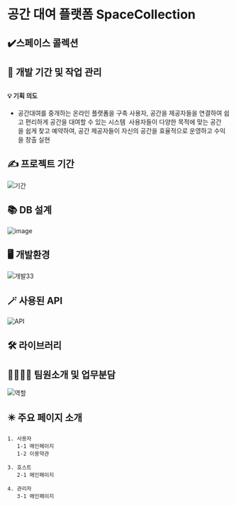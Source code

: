 <h1>공간 대여 플랫폼 SpaceCollection</h1>
</div>

## ✔️스페이스 콜렉션
 

## 📅 개발 기간 및 작업 관리

## <h4>💡 기획 의도</h4>
- 공간대여를 중개하는 온라인 플랫폼을 구축 사용자, 공간을 제공자들을 연결하여 쉽고 편리하게 공간을 대여할 수 있는 시스템 
사용자들이 다양한 목적에 맞는 공간을 쉽게 찾고 예약하여, 공간 제공자들이 자신의 공간을 효율적으로 운영하고 수익을 창출 실현

## ✍️ 프로젝트 기간
![기간](https://github.com/JOSiroo/spaceCollection/assets/135147602/200ef23d-1cb4-4119-be82-133329a5884b)

## 📚 DB 설계
![image](https://github.com/JOSiroo/spaceCollection/assets/135147602/a83726cf-ba3e-40af-a8ae-a7090b5ad229)

## 🖥️ 개발환경
![개발33](https://github.com/JOSiroo/spaceCollection/assets/135147602/a1ab0069-ad32-4c74-b65b-a9c3a21be505)

## 🪄 사용된 API  
![API](https://github.com/JOSiroo/spaceCollection/assets/135147602/32227c50-021d-4309-82d7-a1ce2fdb2a89)

## 🛠 라이브러리

## 👨‍👩‍👧‍👦 팀원소개 및 업무분담
![역할](https://github.com/JOSiroo/spaceCollection/assets/135147602/c6f08bdb-1cd2-46da-9357-7eeb4f546deb)

## ✴️ 주요 페이지 소개
    
    1. 사용자
       1-1 메인페이지
       1-2 이용약관
       
    3. 호스트
       2-1 메인페이지
    
    4. 관리자
       3-1 메인페이지


